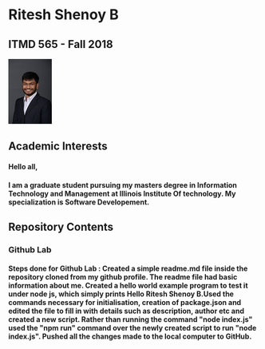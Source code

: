 
#  Ritesh Shenoy B
##  ITMD 565 - Fall 2018

![Myself](RiteshShenoy.png)

## Academic Interests

#### Hello all, 
#### I am a graduate student pursuing my masters degree in Information Technology and Management at Illinois Institute Of technology. My specialization is Software Developement.

## Repository Contents

### Github Lab

#### Steps done for Github Lab : Created a simple readme.md file inside the repository cloned from my github profile. The readme file had basic information about me. Created a hello world example program to test it under node js, which simply prints Hello Ritesh Shenoy B.Used the commands necessary for initialisation, creation of package.json and edited the file to fill in with details such as description, author etc and created a new script. Rather than running the command "node index.js" used the "npm run" command over the newly created script to run "node index.js". Pushed all the changes made to the local computer to GitHub.

